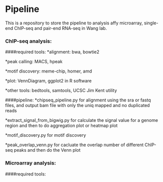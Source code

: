 Pipeline
========

This is a repository to store the pipeline to analysis affy microarray, single-end ChIP-seq and pair-end RNA-seq in Wang lab.
### ChIP-seq analysis:
####required tools:
*alignment: bwa, bowtie2

*peak calling: MACS, hpeak

*motif discovery: meme-chip, homer, amd

*plot: VennDiagram, ggplot2 in R software

*other tools: bedtools, samtools, UCSC Jim Kent utility

####pipeline:
*chipseq_pipeline.py for alignment using the sra or fastq files, and output bam file with only the uniq mapped and no duplicated reads

*extract_signal_from_bigwig.py for calculate the signal value for a genome region and then to do aggregation plot or heatmap plot

*motif_discovery.py for motif discovery

*peak_overlap_venn.py for cacluate the overlap number of different ChIP-seq peaks and then do the Venn plot

### Microarray analysis:
####required tools:

